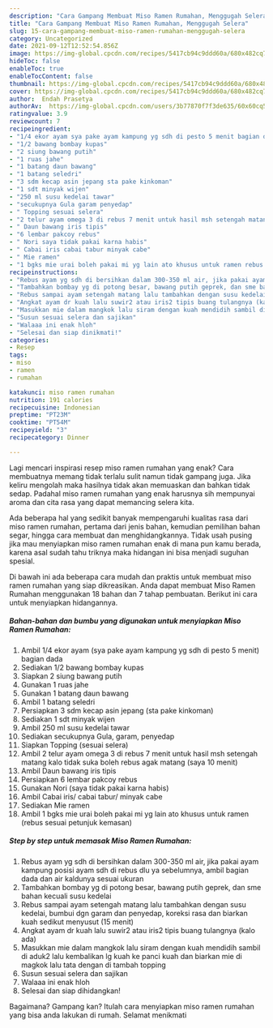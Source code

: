 ```yaml
---
description: "Cara Gampang Membuat Miso Ramen Rumahan, Menggugah Selera"
title: "Cara Gampang Membuat Miso Ramen Rumahan, Menggugah Selera"
slug: 15-cara-gampang-membuat-miso-ramen-rumahan-menggugah-selera
category: Uncategorized
date: 2021-09-12T12:52:54.856Z
image: https://img-global.cpcdn.com/recipes/5417cb94c9ddd60a/680x482cq70/miso-ramen-rumahan-foto-resep-utama.jpg
hideToc: false
enableToc: true
enableTocContent: false
thumbnail: https://img-global.cpcdn.com/recipes/5417cb94c9ddd60a/680x482cq70/miso-ramen-rumahan-foto-resep-utama.jpg
cover: https://img-global.cpcdn.com/recipes/5417cb94c9ddd60a/680x482cq70/miso-ramen-rumahan-foto-resep-utama.jpg
author:  Endah Prasetya
authorAv:  https://img-global.cpcdn.com/users/3b77870f7f3de635/60x60cq50/avatar.jpg
ratingvalue: 3.9
reviewcount: 7
recipeingredient:
- "1/4 ekor ayam sya pake ayam kampung yg sdh di pesto 5 menit bagian dada"
- "1/2 bawang bombay kupas"
- "2 siung bawang putih"
- "1 ruas jahe"
- "1 batang daun bawang"
- "1 batang seledri"
- "3 sdm kecap asin jepang sta pake kinkoman"
- "1 sdt minyak wijen"
- "250 ml susu kedelai tawar"
- "secukupnya Gula garam penyedap"
- " Topping sesuai selera"
- "2 telur ayam omega 3 di rebus 7 menit untuk hasil msh setengah matang kalo tidak suka boleh rebus agak matang saya 10 menit"
- " Daun bawang iris tipis"
- "6 lembar pakcoy rebus"
- " Nori saya tidak pakai karna habis"
- " Cabai iris cabai tabur minyak cabe"
- " Mie ramen"
- "1 bgks mie urai boleh pakai mi yg lain ato khusus untuk ramen rebus sesuai petunjuk kemasan"
recipeinstructions:
- "Rebus ayam yg sdh di bersihkan dalam 300-350 ml air, jika pakai ayam kampung posisi ayam sdh di rebus dlu ya sebelumnya, ambil bagian dada dan air kaldunya sesuai ukuran"
- "Tambahkan bombay yg di potong besar, bawang putih geprek, dan sme bahan kecuali susu kedelai"
- "Rebus sampai ayam setengah matang lalu tambahkan dengan susu kedelai, bumbui dgn garam dan penyedap, koreksi rasa dan biarkan kuah sedikut menyusut (15 menit)"
- "Angkat ayam dr kuah lalu suwir2 atau iris2 tipis buang tulangnya (kalo ada)"
- "Masukkan mie dalam mangkok lalu siram dengan kuah mendidih sambil di aduk2 lalu kembalikan lg kuah ke panci kuah dan biarkan mie di magkok lalu tata dengan di tambah topping"
- "Susun sesuai selera dan sajikan"
- "Walaaa ini enak hloh"
- "Selesai dan siap dinikmati!"
categories:
- Resep
tags:
- miso
- ramen
- rumahan

katakunci: miso ramen rumahan 
nutrition: 191 calories
recipecuisine: Indonesian
preptime: "PT23M"
cooktime: "PT54M"
recipeyield: "3"
recipecategory: Dinner

---
```



Lagi mencari inspirasi resep miso ramen rumahan yang enak? Cara membuatnya memang tidak terlalu sulit namun tidak gampang juga. Jika keliru mengolah maka hasilnya tidak akan memuaskan dan bahkan tidak sedap. Padahal miso ramen rumahan yang enak harusnya sih mempunyai aroma dan cita rasa yang dapat memancing selera kita.


Ada beberapa hal yang sedikit banyak mempengaruhi kualitas rasa dari miso ramen rumahan, pertama dari jenis bahan, kemudian pemilihan bahan segar, hingga cara membuat dan menghidangkannya. Tidak usah pusing jika mau menyiapkan miso ramen rumahan enak di mana pun kamu berada, karena asal sudah tahu triknya maka hidangan ini bisa menjadi suguhan spesial.




Di bawah ini ada beberapa cara mudah dan praktis untuk membuat miso ramen rumahan yang siap dikreasikan. Anda dapat membuat Miso Ramen Rumahan menggunakan 18 bahan dan 7 tahap pembuatan. Berikut ini cara untuk menyiapkan hidangannya.

<!--inarticleads1-->

##### Bahan-bahan dan bumbu yang digunakan untuk menyiapkan Miso Ramen Rumahan:

1. Ambil 1/4 ekor ayam (sya pake ayam kampung yg sdh di pesto 5 menit) bagian dada
1. Sediakan 1/2 bawang bombay kupas
1. Siapkan 2 siung bawang putih
1. Gunakan 1 ruas jahe
1. Gunakan 1 batang daun bawang
1. Ambil 1 batang seledri
1. Persiapkan 3 sdm kecap asin jepang (sta pake kinkoman)
1. Sediakan 1 sdt minyak wijen
1. Ambil 250 ml susu kedelai tawar
1. Sediakan secukupnya Gula, garam, penyedap
1. Siapkan  Topping (sesuai selera)
1. Ambil 2 telur ayam omega 3 di rebus 7 menit untuk hasil msh setengah matang kalo tidak suka boleh rebus agak matang (saya 10 menit)
1. Ambil  Daun bawang iris tipis
1. Persiapkan 6 lembar pakcoy rebus
1. Gunakan  Nori (saya tidak pakai karna habis)
1. Ambil  Cabai iris/ cabai tabur/ minyak cabe
1. Sediakan  Mie ramen
1. Ambil 1 bgks mie urai boleh pakai mi yg lain ato khusus untuk ramen (rebus sesuai petunjuk kemasan)




<!--inarticleads2-->

##### Step by step untuk memasak Miso Ramen Rumahan:

1. Rebus ayam yg sdh di bersihkan dalam 300-350 ml air, jika pakai ayam kampung posisi ayam sdh di rebus dlu ya sebelumnya, ambil bagian dada dan air kaldunya sesuai ukuran
1. Tambahkan bombay yg di potong besar, bawang putih geprek, dan sme bahan kecuali susu kedelai
1. Rebus sampai ayam setengah matang lalu tambahkan dengan susu kedelai, bumbui dgn garam dan penyedap, koreksi rasa dan biarkan kuah sedikut menyusut (15 menit)
1. Angkat ayam dr kuah lalu suwir2 atau iris2 tipis buang tulangnya (kalo ada)
1. Masukkan mie dalam mangkok lalu siram dengan kuah mendidih sambil di aduk2 lalu kembalikan lg kuah ke panci kuah dan biarkan mie di magkok lalu tata dengan di tambah topping
1. Susun sesuai selera dan sajikan
1. Walaaa ini enak hloh
1. Selesai dan siap dihidangkan!



Bagaimana? Gampang kan? Itulah cara menyiapkan miso ramen rumahan yang bisa anda lakukan di rumah. Selamat menikmati
